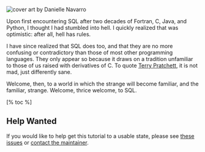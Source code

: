 <div class="row">
  <div class="col-4 center">
    <p>
      <img class="splash" src="@root/advent_04_215-resized.png" alt="cover art by Danielle Navarro"/>
    </p>
  </div>
  <div class="col-8">
    <p>
      Upon first encountering SQL after two decades of Fortran, C, Java, and Python,
      I thought I had stumbled into hell.
      I quickly realized that was optimistic:
      after all,
      hell has rules.
    </p>
    <p>
      I have since realized that SQL does too,
      and that they are no more confusing or contradictory than those of most other programming languages.
      They only appear so because it draws on a tradition unfamiliar to those of us raised with derivatives of C.
      To quote <a href="https://terrypratchett.com/">Terry Pratchett</a>,
      it is not mad, just differently sane.
    </p>
    <p>
      Welcome, then, to a world in which the strange will become familiar, and the familiar, strange.
      Welcome, thrice welcome, to SQL.
    </p>
  </div>
</div>

[% toc %]

## Help Wanted

If you would like to help get this tutorial to a usable state,
please see
<a href="https://github.com/gvwilson/sql-tutorial/issues?q=is%3Aissue+is%3Aopen+label%3Ahelp-wanted">these issues</a>
or <a href="mailto:gvwilson@third-bit.com">contact the maintainer</a>.

